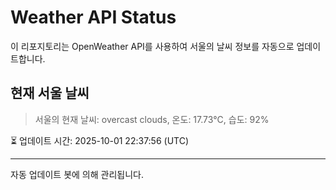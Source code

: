 
# Weather API Status

이 리포지토리는 OpenWeather API를 사용하여 서울의 날씨 정보를 자동으로 업데이트합니다.

## 현재 서울 날씨
> 서울의 현재 날씨: overcast clouds, 온도: 17.73°C, 습도: 92%

⏳ 업데이트 시간: 2025-10-01 22:37:56 (UTC)

---
자동 업데이트 봇에 의해 관리됩니다.
